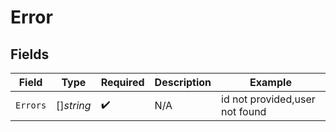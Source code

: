 # Error


## Fields

| Field                          | Type                           | Required                       | Description                    | Example                        |
| ------------------------------ | ------------------------------ | ------------------------------ | ------------------------------ | ------------------------------ |
| `Errors`                       | []*string*                     | :heavy_check_mark:             | N/A                            | id not provided,user not found |